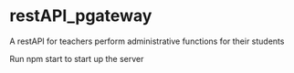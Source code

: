 # restAPI_pgateway

A restAPI for teachers perform administrative functions for their students

Run npm start to start up the server
